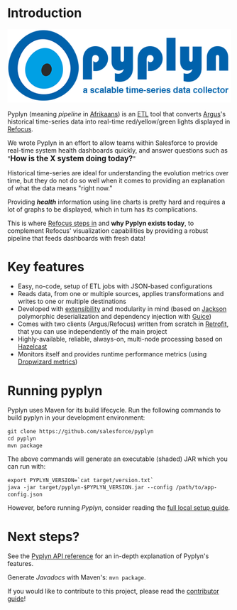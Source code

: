 # Introduction

![Pyplyn: a scalable time-series data collector](docs/images/pyplyn-logo-full.png)

Pyplyn (meaning _*pipeline*_ in [Afrikaans](https://translate.google.com/#af/en/pyplyn)) is an 
 [ETL](https://en.wikipedia.org/wiki/Extract,_transform,_load) tool that converts [Argus](https://github.com/Salesforce/Argus)'s 
 historical time-series data into real-time red/yellow/green lights displayed in [Refocus](https://github.com/Salesforce/refocus).

We wrote Pyplyn in an effort to allow teams within Salesforce to provide real-time system health dashboards quickly, 
and answer questions such as "<big>**How is the X system doing today?**</big>"

Historical time-series are ideal for understanding the evolution metrics over time, but they do not do so well 
 when it comes to providing an explanation of what the data means "right now."

Providing _**health**_ information using line charts is pretty hard and requires a lot of graphs to be displayed, which in turn has its complications.  

This is where [Refocus steps in](https://medium.com/salesforce-open-source/take-a-moment-to-refocus-86b6546c90c#c169) 
 and **why Pyplyn exists today**, to complement Refocus' visualization capabilities by providing a robust pipeline that feeds dashboards with fresh data!


# Key features

- Easy, no-code, setup of ETL jobs with JSON-based configurations
- Reads data, from one or multiple sources, applies transformations and writes to one or multiple destinations
- Developed with [extensibility](https://salesforce.github.io/pyplyn/#extending-pyplyn) and modularity in mind 
  (based on [Jackson](https://github.com/FasterXML/jackson) polymorphic deserialization and 
  dependency injection with [Guice](https://github.com/google/guice)) 
- Comes with two clients (Argus/Refocus) written from scratch in [Retrofit](https://square.github.io/retrofit/), 
  that you can use independently of the main project
- Highly-available, reliable, always-on, multi-node processing based on [Hazelcast](https://hazelcast.org/)
- Monitors itself and provides runtime performance metrics (using [Dropwizard metrics](http://metrics.dropwizard.io/))


# Running pyplyn

Pyplyn uses Maven for its build lifecycle.  Run the following commands to build pyplyn in your development environment: 

```shell
git clone https://github.com/salesforce/pyplyn
cd pyplyn
mvn package
```

The above commands will generate an executable (shaded) JAR which you can run with:

```shell
export PYPLYN_VERSION=`cat target/version.txt`
java -jar target/pyplyn-$PYPLYN_VERSION.jar --config /path/to/app-config.json
```

However, before running *Pyplyn*, consider reading the [full local setup guide](https://salesforce.github.io/pyplyn/#running-pyplyn-locally).


# Next steps?

See the [Pyplyn API reference](https://salesforce.github.io/pyplyn/) for an in-depth explanation of Pyplyn's features. 

Generate *Javadocs* with Maven's: `mvn package`.

If you would like to contribute to this project, please read the [contributor guide](CONTRIBUTE.md)!
